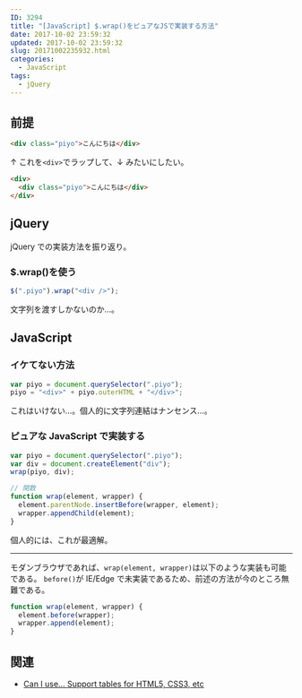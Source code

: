 ```yaml
---
ID: 3294
title: "[JavaScript] $.wrap()をピュアなJSで実装する方法"
date: 2017-10-02 23:59:32
updated: 2017-10-02 23:59:32
slug: 20171002235932.html
categories:
  - JavaScript
tags:
  - jQuery
---
```


## 前提

```html
<div class="piyo">こんにちは</div>
```

↑ これを`<div>`でラップして、↓ みたいにしたい。

```html
<div>
  <div class="piyo">こんにちは</div>
</div>
```

<!--more-->

## jQuery

jQuery での実装方法を振り返り。

### \$.wrap()を使う

```js
$(".piyo").wrap("<div />");
```

文字列を渡すしかないのか…。

## JavaScript

### イケてない方法

```js
var piyo = document.querySelector(".piyo");
piyo = "<div>" + piyo.outerHTML + "</div>";
```

これはいけない…。個人的に文字列連結はナンセンス…。

### ピュアな JavaScript で実装する

```js
var piyo = document.querySelector(".piyo");
var div = document.createElement("div");
wrap(piyo, div);

// 関数
function wrap(element, wrapper) {
  element.parentNode.insertBefore(wrapper, element);
  wrapper.appendChild(element);
}
```

個人的には、これが最適解。

---

モダンブラウザであれば、`wrap(element, wrapper)`は以下のような実装も可能である。
`before()`が IE/Edge で未実装であるため、前述の方法が今のところ無難である。

```js
function wrap(element, wrapper) {
  element.before(wrapper);
  wrapper.append(element);
}
```

## 関連

- [Can I use… Support tables for HTML5, CSS3, etc](http://caniuse.com/#feat=dom-manip-convenience)
